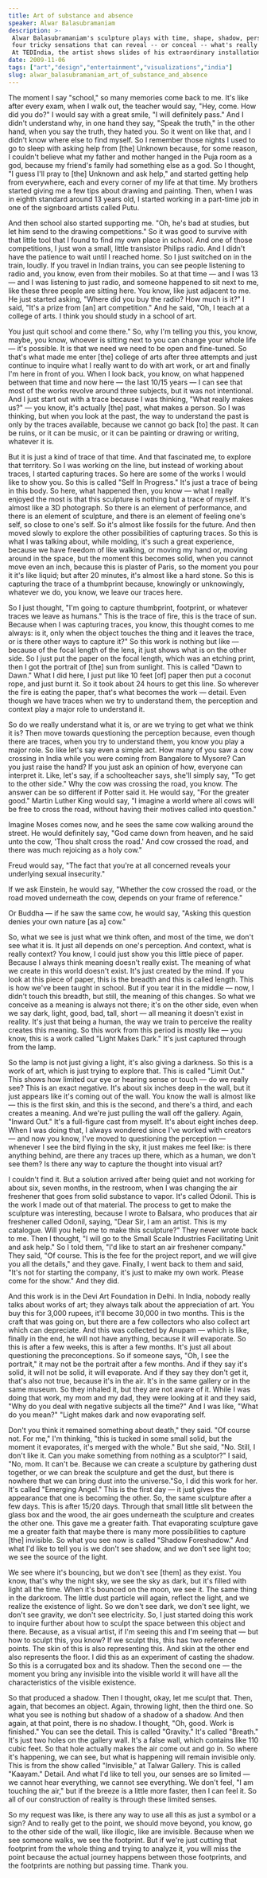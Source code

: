 ```yaml
---
title: Art of substance and absence
speaker: Alwar Balasubramaniam
description: >-
 Alwar Balasubramaniam's sculpture plays with time, shape, shadow, perspective:
 four tricky sensations that can reveal -- or conceal -- what's really out there.
 At TEDIndia, the artist shows slides of his extraordinary installations.
date: 2009-11-06
tags: ["art","design","entertainment","visualizations","india"]
slug: alwar_balasubramaniam_art_of_substance_and_absence
---
```


The moment I say "school," so many memories come back to me. It's like after every exam,
when I walk out, the teacher would say, "Hey, come. How did you do?" I would say with a
great smile, "I will definitely pass." And I didn't understand why, in one hand they say,
"Speak the truth," in the other hand, when you say the truth, they hated you. So it went
on like that, and I didn't know where else to find myself. So I remember those nights I
used to go to sleep with asking help from [the] Unknown because, for some reason, I
couldn't believe what my father and mother hanged in the Puja room as a god, because my
friend's family had something else as a god. So I thought, "I guess I'll pray to [the]
Unknown and ask help," and started getting help from everywhere, each and every corner of
my life at that time. My brothers started giving me a few tips about drawing and
painting. Then, when I was in eighth standard around 13 years old, I started working in a
part-time job in one of the signboard artists called Putu.

And then school also started supporting me. "Oh, he's bad at studies, but let him send to
the drawing competitions." So it was good to survive with that little tool that I found to
find my own place in school. And one of those competitions, I just won a small, little
transistor Philips radio. And I didn't have the patience to wait until I reached home. So
I just switched on in the train, loudly. If you travel in Indian trains, you can see
people listening to radio and, you know, even from their mobiles. So at that time — and I
was 13 — and I was listening to just radio, and someone happened to sit next to me, like
these three people are sitting here. You know, like just adjacent to me. He just started
asking, "Where did you buy the radio? How much is it?" I said, "It's a prize from [an] art
competition." And he said, "Oh, I teach at a college of arts. I think you should study in
a school of art.

You just quit school and come there." So, why I'm telling you this, you know, maybe, you
know, whoever is sitting next to you can change your whole life — it's possible. It is
that we need we need to be open and fine-tuned. So that's what made me enter [the] college
of arts after three attempts and just continue to inquire what I really want to do with
art work, or art and finally I'm here in front of you. When I look back, you know, on what
happened between that time and now here — the last 10/15 years — I can see that most of
the works revolve around three subjects, but it was not intentional. And I just start out
with a trace because I was thinking, "What really makes us?" — you know, it's actually
[the] past, what makes a person. So I was thinking, but when you look at the past, the way
to understand the past is only by the traces available, because we cannot go back [to] the
past. It can be ruins, or it can be music, or it can be painting or drawing or writing,
whatever it is.

But it is just a kind of trace of that time. And that fascinated me, to explore that
territory. So I was working on the line, but instead of working about traces, I started
capturing traces. So here are some of the works I would like to show you. So this is called
"Self In Progress." It's just a trace of being in this body. So here, what happened then,
you know — what I really enjoyed the most is that this sculpture is nothing but a trace of
myself. It's almost like a 3D photograph. So there is an element of performance, and there
is an element of sculpture, and there is an element of feeling one's self, so close to
one's self. So it's almost like fossils for the future. And then moved slowly to explore
the other possibilities of capturing traces. So this is what I was talking about, while
molding, it's such a great experience, because we have freedom of like walking, or moving
my hand or, moving around in the space, but the moment this becomes solid, when you cannot
move even an inch, because this is plaster of Paris, so the moment you pour it it's like
liquid; but after 20 minutes, it's almost like a hard stone. So this is capturing the trace
of a thumbprint because, knowingly or unknowingly, whatever we do, you know, we leave our
traces here.

So I just thought, "I'm going to capture thumbprint, footprint, or whatever traces we
leave as humans." This is the trace of fire, this is the trace of sun. Because when I was
capturing traces, you know, this thought comes to me always: is it, only when the object
touches the thing and it leaves the trace, or is there other ways to capture it?" So this
work is nothing but like — because of the focal length of the lens, it just shows what is
on the other side. So I just put the paper on the focal length, which was an etching
print, then I got the portrait of [the] sun from sunlight. This is called "Dawn to Dawn."
What I did here, I just put like 10 feet [of] paper then put a coconut rope, and just
burnt it. So it took about 24 hours to get this line. So wherever the fire is eating the
paper, that's what becomes the work — detail. Even though we have traces when we try to
understand them, the perception and context play a major role to understand
it.

So do we really understand what it is, or are we trying to get what we think it is? Then
move towards questioning the perception because, even though there are traces, when you
try to understand them, you know you play a major role. So like let's say even a simple
act. How many of you saw a cow crossing in India while you were coming from Bangalore to
Mysore? Can you just raise the hand? If you just ask an opinion of how, everyone can
interpret it. Like, let's say, if a schoolteacher says, she'll simply say, "To get to the
other side." Why the cow was crossing the road, you know. The answer can be so different
if Potter said it. He would say, "For the greater good." Martin Luther King would say, "I
imagine a world where all cows will be free to cross the road, without having their
motives called into question." 

Imagine Moses comes now, and he sees the same cow walking around the street. He would
definitely say, "God came down from heaven, and he said unto the cow, 'Thou shalt cross
the road.' And cow crossed the road, and there was much rejoicing as a holy cow."

Freud would say, "The fact that you're at all concerned reveals your underlying sexual
insecurity." 

If we ask Einstein, he would say, "Whether the cow crossed the road, or the road moved
underneath the cow, depends on your frame of reference." 

Or Buddha — if he saw the same cow, he would say, "Asking this question denies your own
nature [as a] cow."

So, what we see is just what we think often, and most of the time, we don't see what it
is. It just all depends on one's perception. And context, what is really context? You
know, I could just show you this little piece of paper. Because I always think meaning
doesn't really exist. The meaning of what we create in this world doesn't exist. It's just
created by the mind. If you look at this piece of paper, this is the breadth and this is
called length. This is how we've been taught in school. But if you tear it in the middle —
now, I didn't touch this breadth, but still, the meaning of this changes. So what we
conceive as a meaning is always not there; it's on the other side, even when we say dark,
light, good, bad, tall, short — all meaning it doesn't exist in reality. It's just that
being a human, the way we train to perceive the reality creates this meaning. So this work
from this period is mostly like — you know, this is a work called "Light Makes Dark." It's
just captured through from the lamp.

So the lamp is not just giving a light, it's also giving a darkness. So this is a work of
art, which is just trying to explore that. This is called "Limit Out." This shows how
limited our eye or hearing sense or touch — do we really see? This is an exact negative.
It's about six inches deep in the wall, but it just appears like it's coming out of the
wall. You know the wall is almost like — this is the first skin, and this is the second,
and there's a third, and each creates a meaning. And we're just pulling the wall off the
gallery. Again, "Inward Out." It's a full-figure cast from myself. It's about eight inches
deep. When I was doing that, I always wondered since I've worked with creators — and now
you know, I've moved to questioning the perception — whenever I see the bird flying in the
sky, it just makes me feel like: is there anything behind, are there any traces up there,
which as a human, we don't see them? Is there any way to capture the thought into visual
art?

I couldn't find it. But a solution arrived after being quiet and not working for about
six, seven months, in the restroom, when I was changing the air freshener that goes from
solid substance to vapor. It's called Odonil. This is the work I made out of that
material. The process to get to make the sculpture was interesting, because I wrote to
Balsara, who produces that air freshener called Odonil, saying, "Dear Sir, I am an artist.
This is my catalogue. Will you help me to make this sculpture?" They never wrote back to
me. Then I thought, "I will go to the Small Scale Industries Facilitating Unit and ask
help." So I told them, "I'd like to start an air freshener company." They said, "Of
course. This is the fee for the project report, and we will give you all the details," and
they gave. Finally, I went back to them and said, "It's not for starting the company, it's
just to make my own work. Please come for the show." And they did.

And this work is in the Devi Art Foundation in Delhi. In India, nobody really talks about
works of art; they always talk about the appreciation of art. You buy this for 3,000
rupees, it'll become 30,000 in two months. This is the craft that was going on, but there
are a few collectors who also collect art which can depreciate. And this was collected by
Anupam — which is like, finally in the end, he will not have anything, because it will
evaporate. So this is after a few weeks, this is after a few months. It's just all about
questioning the preconceptions. So if someone says, "Oh, I see the portrait," it may not
be the portrait after a few months. And if they say it's solid, it will not be solid, it
will evaporate. And if they say they don't get it, that's also not true, because it's in
the air. It's in the same gallery or in the same museum. So they inhaled it, but they are
not aware of it. While I was doing that work, my mom and my dad, they were looking at it
and they said, "Why do you deal with negative subjects all the time?" And I was like,
"What do you mean?" "Light makes dark and now evaporating self.

Don't you think it remained something about death," they said. "Of course not. For me,"
I'm thinking, "this is tucked in some small solid, but the moment it evaporates, it's
merged with the whole." But she said, "No. Still, I don't like it. Can you make something
from nothing as a sculptor?" I said, "No, mom. It can't be. Because we can create a
sculpture by gathering dust together, or we can break the sculpture and get the dust, but
there is nowhere that we can bring dust into the universe."So, I did this work for her.
It's called "Emerging Angel." This is the first day — it just gives the appearance that
one is becoming the other. So, the same sculpture after a few days. This is after 15/20
days. Through that small little slit between the glass box and the wood, the air goes
underneath the sculpture and creates the other one. This gave me a greater faith. That
evaporating sculpture gave me a greater faith that maybe there is many more possibilities
to capture [the] invisible. So what you see now is called "Shadow Foreshadow." And what I'd
like to tell you is we don't see shadow, and we don't see light too; we see the source of
the light.

We see where it's bouncing, but we don't see [them] as they exist. You know, that's why
the night sky, we see the sky as dark, but it's filled with light all the time. When it's
bounced on the moon, we see it. The same thing in the darkroom. The little dust particle
will again, reflect the light, and we realize the existence of light. So we don't see
dark, we don't see light, we don't see gravity, we don't see electricity. So, I just
started doing this work to inquire further about how to sculpt the space between this
object and there. Because, as a visual artist, if I'm seeing this and I'm seeing that —
but how to sculpt this, you know? If we sculpt this, this has two reference points. The
skin of this is also representing this. And skin at the other end also represents the
floor. I did this as an experiment of casting the shadow. So this is a corrugated box and
its shadow. Then the second one — the moment you bring any invisible into the visible
world it will have all the characteristics of the visible existence.

So that produced a shadow. Then I thought, okay, let me sculpt that. Then, again, that
becomes an object. Again, throwing light, then the third one. So what you see is nothing
but shadow of a shadow of a shadow. And then again, at that point, there is no shadow. I
thought, "Oh, good. Work is finished." You can see the detail. This is called "Gravity."
It's called "Breath." It's just two holes on the gallery wall. It's a false wall, which
contains like 110 cubic feet. So that hole actually makes the air come out and go in. So
where it's happening, we can see, but what is happening will remain invisible only. This
is from the show called "Invisible," at Talwar Gallery. This is called "Kaayam."
Detail. And what I'd like to tell you, our senses are so limited — we cannot hear
everything, we cannot see everything. We don't feel, "I am touching the air," but if the
breeze is a little more faster, then I can feel it. So all of our construction of reality
is through these limited senses.

So my request was like, is there any way to use all this as just a symbol or a sign? And
to really get to the point, we should move beyond, you know, go to the other side of the
wall, like illogic, like are invisible. Because when we see someone walks, we see the
footprint. But if we're just cutting that footprint from the whole thing and trying to
analyze it, you will miss the point because the actual journey happens between those
footprints, and the footprints are nothing but passing time. Thank you.

<!--
ad_duration=3.33
comment_count=73
event="TEDIndia 2009"
external_start_time=0
intro_duration=11.82
is_subtitle_required="False"
is_talk_featured="True"
language="en"
language_swap="False"
native_language="en"
number_of_related_talks=6
number_of_speakers=1
number_of_subtitled_videos=23
number_of_tags=5
number_of_talk_download_languages=23
number_of_talk_more_resources=0
number_of_talk_recommendations=0
number_of_talks_take_actions=0
post_ad_duration=0.83
published_timestamp="2010-09-08 08:38:00"
recording_date="2009-11-06"
speaker_description="Artist"
speaker_is_published=1
speaker_name="Alwar Balasubramaniam"
talk_name="Art of substance and absence"
talks_tags=["art","design","entertainment","visualizations","india"]
url_photo_speaker="https://pe.tedcdn.com/images/ted/197285_254x191.jpg"
url_photo_talk="https://pe.tedcdn.com/images/ted/197283_800x600.jpg"
url_webpage="https://www.ted.com/talks/alwar_balasubramaniam_art_of_substance_and_absence"
video_type_name="TED Stage Talk"
-->